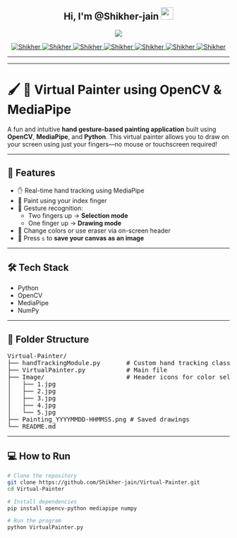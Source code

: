 <h2 align="center">
  Hi, I'm @Shikher-jain
  <img src="https://media.giphy.com/media/hvRJCLFzcasrR4ia7z/giphy.gif" width="28">
</h2>

<p align="center">
  <a href="https://github.com/Shikher-jain/Shikher-jain">
    <img src="https://readme-typing-svg.herokuapp.com/?lines=Self%20Taught%20Programmer;Python%20Developer;1.5%2B%20years%20of%20coding%20experience;Always%20learning%20new%20things;Visit%20My%20LinkedIn%20Profile;https://www.linkedin.com/in/shikher-jain-0bb8a8259&center=true&width=380&height=45">
  </a>
</p>

<p align="center">

   <a href="https://github.com/Shikher-jain" target="blank">
    <img src="https://img.shields.io/badge/github-black?style=for-the-badge&logo=github&logoColor=white" alt="Shikher"/>
   </a>
  
   <a href="https://www.linkedin.com/in/shikher-jain-0bb8a8259" target="_blank">
    <img src="https://img.shields.io/badge/linkedIn-0077B5?style=for-the-badge&logo=Linkedin&logoColor=white" alt="Shikher"/>
   </a>
   
   <a href="https://instagram.com/shikher.09" target="_blank">
    <img src="https://img.shields.io/badge/instagram-fe4164?style=for-the-badge&logo=instagram&logoColor=white" alt="Shikher"/>
   </a> 
  
   <a href="https://www.geeksforgeeks.org/user/shikherj/" target="_blank">
    <img src="https://img.shields.io/badge/geeksforgeeks-black?style=for-the-badge&logo=geeksforgeeks&logoColor=" alt="Shikher" />
   </a>
  
   <a href="https://leetcode.com/u/shikherJain09/" target="_blank">
    <img src="https://img.shields.io/badge/leetcode-black?style=for-the-badge&logo=leetcode&logoColor=" alt="Shikher" />
   </a>
  
   <a href="https://youtube.com/@shikherjain0906?si=fhYw1l0W2AypvHJJ" target="_blank">
    <img src="https://img.shields.io/badge/youtube-FF0000?style=for-the-badge&logo=youtube&logoColor=" alt="Shikher" />
   </a>
  
   <a href="https://www.chess.com/member/shikher-09" target="_blank">
    <img src="https://img.shields.io/badge/chess-black?style=for-the-badge&logo=Chess.com" alt="Shikher" />
    </a> 
    </p>

---

---

# 🖌️ 🎨 Virtual Painter using OpenCV & MediaPipe

A fun and intuitive **hand gesture-based painting application** built using **OpenCV**, **MediaPipe**, and **Python**. This virtual painter allows you to draw on your screen using just your fingers—no mouse or touchscreen required!

---

## 🚀 Features

- ✋ Real-time hand tracking using MediaPipe
- 🎨 Paint using your index finger
- 🧠 Gesture recognition:
  - Two fingers up → **Selection mode**
  - One finger up → **Drawing mode**
- 🌈 Change colors or use eraser via on-screen header
- 💾 Press `s` to **save your canvas as an image**

---

## 🛠️ Tech Stack

- Python
- OpenCV
- MediaPipe
- NumPy

---

## 📁 Folder Structure

<pre>
Virtual-Painter/
├── handTrackingModule.py       # Custom hand tracking class (using MediaPipe)
├── VirtualPainter.py           # Main file
├── Image/                      # Header icons for color selection
│   ├── 1.jpg
│   ├── 2.jpg
│   ├── 3.jpg
│   ├── 4.jpg
│   └── 5.jpg
├── Painting_YYYYMMDD-HHMMSS.png # Saved drawings
└── README.md
</pre>

---

## 💻 How to Run

```bash
# Clone the repository
git clone https://github.com/Shikher-jain/Virtual-Painter.git
cd Virtual-Painter

# Install dependencies
pip install opencv-python mediapipe numpy

# Run the program
python VirtualPainter.py
